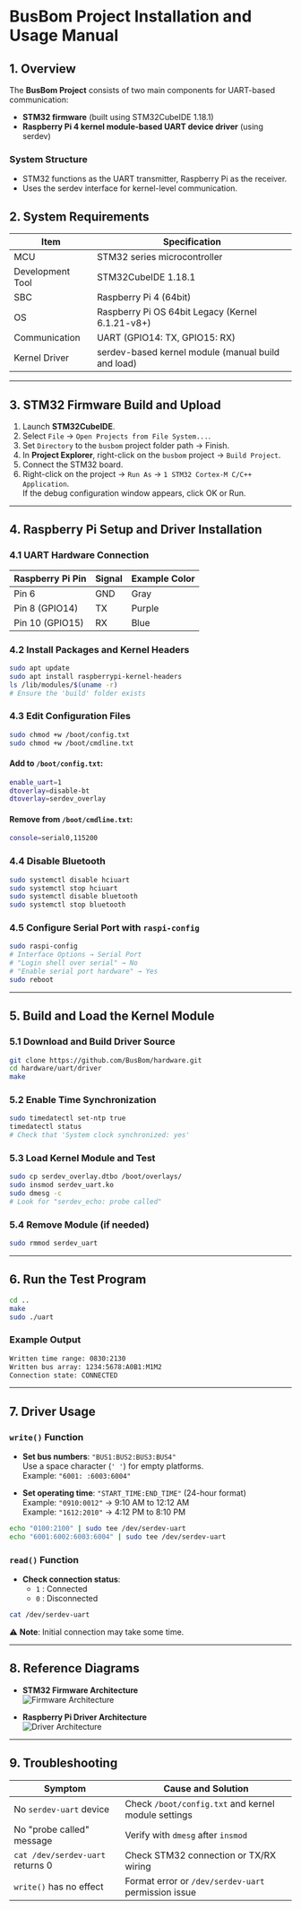 # BusBom Project Installation and Usage Manual

## 1. Overview

The **BusBom Project** consists of two main components for UART-based communication:

- **STM32 firmware** (built using STM32CubeIDE 1.18.1)
- **Raspberry Pi 4 kernel module-based UART device driver** (using serdev)

### System Structure

- STM32 functions as the UART transmitter, Raspberry Pi as the receiver.
- Uses the serdev interface for kernel-level communication.

## 2. System Requirements

| Item | Specification |
|------|---------------|
| MCU | STM32 series microcontroller |
| Development Tool | STM32CubeIDE 1.18.1 |
| SBC | Raspberry Pi 4 (64bit) |
| OS | Raspberry Pi OS 64bit Legacy (Kernel 6.1.21-v8+) |
| Communication | UART (GPIO14: TX, GPIO15: RX) |
| Kernel Driver | serdev-based kernel module (manual build and load) |

---

## 3. STM32 Firmware Build and Upload

1. Launch **STM32CubeIDE**.
2. Select `File` → `Open Projects from File System...`.
3. Set `Directory` to the `busbom` project folder path → Finish.
4. In **Project Explorer**, right-click on the `busbom` project → `Build Project`.
5. Connect the STM32 board.
6. Right-click on the project → `Run As` → `1 STM32 Cortex-M C/C++ Application`.  
   If the debug configuration window appears, click OK or Run.

---

## 4. Raspberry Pi Setup and Driver Installation

### 4.1 UART Hardware Connection

| Raspberry Pi Pin | Signal | Example Color |
|------------------|--------|---------------|
| Pin 6            | GND    | Gray          |
| Pin 8 (GPIO14)   | TX     | Purple        |
| Pin 10 (GPIO15)  | RX     | Blue          |

### 4.2 Install Packages and Kernel Headers
```bash
sudo apt update
sudo apt install raspberrypi-kernel-headers
ls /lib/modules/$(uname -r)
# Ensure the 'build' folder exists
```

### 4.3 Edit Configuration Files
```bash
sudo chmod +w /boot/config.txt
sudo chmod +w /boot/cmdline.txt
```

#### Add to `/boot/config.txt`:
```bash
enable_uart=1
dtoverlay=disable-bt
dtoverlay=serdev_overlay
```

#### Remove from `/boot/cmdline.txt`:
```bash
console=serial0,115200
```

### 4.4 Disable Bluetooth
```bash
sudo systemctl disable hciuart
sudo systemctl stop hciuart
sudo systemctl disable bluetooth
sudo systemctl stop bluetooth
```

### 4.5 Configure Serial Port with `raspi-config`
```bash
sudo raspi-config
# Interface Options → Serial Port
# "Login shell over serial" → No
# "Enable serial port hardware" → Yes
sudo reboot
```

---

## 5. Build and Load the Kernel Module

### 5.1 Download and Build Driver Source
```bash
git clone https://github.com/BusBom/hardware.git
cd hardware/uart/driver
make
```

### 5.2 Enable Time Synchronization
```bash
sudo timedatectl set-ntp true
timedatectl status
# Check that 'System clock synchronized: yes'
```

### 5.3 Load Kernel Module and Test
```bash
sudo cp serdev_overlay.dtbo /boot/overlays/
sudo insmod serdev_uart.ko
sudo dmesg -c
# Look for "serdev_echo: probe called"
```

### 5.4 Remove Module (if needed)
```bash
sudo rmmod serdev_uart
```

---

## 6. Run the Test Program
```bash
cd ..
make
sudo ./uart
```

### Example Output
```bash
Written time range: 0830:2130
Written bus array: 1234:5678:A0B1:M1M2
Connection state: CONNECTED
```

---

## 7. Driver Usage

### `write()` Function

- **Set bus numbers**: `"BUS1:BUS2:BUS3:BUS4"`  
  Use a space character (`' '`) for empty platforms.  
  Example: `"6001: :6003:6004"`

- **Set operating time**: `"START_TIME:END_TIME"` (24-hour format)  
  Example: `"0910:0012"` → 9:10 AM to 12:12 AM  
  Example: `"1612:2010"` → 4:12 PM to 8:10 PM

```bash
echo "0100:2100" | sudo tee /dev/serdev-uart
echo "6001:6002:6003:6004" | sudo tee /dev/serdev-uart
```

### `read()` Function

- **Check connection status**:
  - `1` : Connected
  - `0` : Disconnected

```bash
cat /dev/serdev-uart
```

⚠ **Note**: Initial connection may take some time.

---

## 8. Reference Diagrams

- **STM32 Firmware Architecture**  
  ![Firmware Architecture](https://github.com/user-attachments/assets/3153f47e-b32e-4c6c-af3c-683003207166)

- **Raspberry Pi Driver Architecture**  
  ![Driver Architecture](https://github.com/user-attachments/assets/4243f8b9-81a4-403b-8107-130ecb626cf6)

---

## 9. Troubleshooting

| Symptom | Cause and Solution |
|---------|--------------------|
| No `serdev-uart` device | Check `/boot/config.txt` and kernel module settings |
| No "probe called" message | Verify with `dmesg` after `insmod` |
| `cat /dev/serdev-uart` returns 0 | Check STM32 connection or TX/RX wiring |
| `write()` has no effect | Format error or `/dev/serdev-uart` permission issue |
